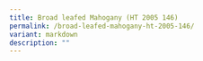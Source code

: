 ```yaml
---
title: Broad leafed Mahogany (HT 2005 146)
permalink: /broad-leafed-mahogany-ht-2005-146/
variant: markdown
description: ""
---
```

